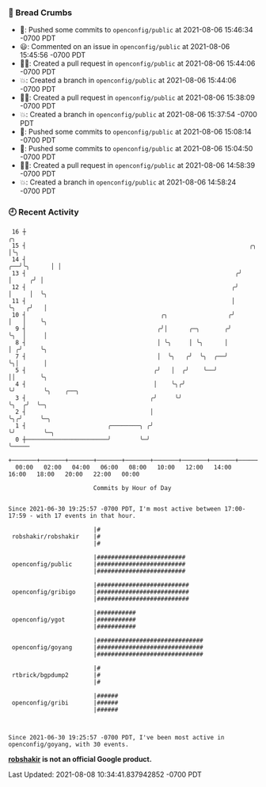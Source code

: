 ### 🍞 Bread Crumbs

 * 🚢: Pushed some commits to `openconfig/public` at 2021-08-06 15:46:34 -0700 PDT
 * 😃: Commented on an issue in `openconfig/public` at 2021-08-06 15:45:56 -0700 PDT
 * ✍🏼: Created a pull request in `openconfig/public` at 2021-08-06 15:44:06 -0700 PDT
 * 💥: Created a branch in `openconfig/public` at 2021-08-06 15:44:06 -0700 PDT
 * ✍🏼: Created a pull request in `openconfig/public` at 2021-08-06 15:38:09 -0700 PDT
 * 💥: Created a branch in `openconfig/public` at 2021-08-06 15:37:54 -0700 PDT
 * 🚢: Pushed some commits to `openconfig/public` at 2021-08-06 15:08:14 -0700 PDT
 * 🚢: Pushed some commits to `openconfig/public` at 2021-08-06 15:04:50 -0700 PDT
 * ✍🏼: Created a pull request in `openconfig/public` at 2021-08-06 14:58:39 -0700 PDT
 * 💥: Created a branch in `openconfig/public` at 2021-08-06 14:58:24 -0700 PDT

### 🕘 Recent Activity
```
 16 ┼                                                                        ╭╮
 15 ┤                                                               ╭╮       │╰╮
 14 ┤                                                            ╭──╯╰╮      │ │
 13 ┤                                                           ╭╯    │     ╭╯ │
 12 ┤                                                          ╭╯     │     │  ╰╮
 11 ┤                                                          │      ╰╮   ╭╯   │
 10 ┤                                      ╭╮                 ╭╯       │   │    ╰╮
  9 ┤                                     ╭╯│      ╭─╮       ╭╯        ╰╮  │     │
  8 ┤                                     │ ╰╮     │ ╰╮      │          │ ╭╯     ╰╮
  7 ┤                                     │  ╰╮   ╭╯  ╰╮  ╭──╯          ╰╮│       │
  5 ┤                                    ╭╯   │  ╭╯    ╰──╯              ││       ╰╮
  4 ┤                                    │    ╰╮╭╯                       ╰╯        ╰╮    ╭──╮
  3 ┤                                   ╭╯     ╰╯                                   ╰╮  ╭╯  ╰─╮
  2 ┤                                   │                                            ╰╮╭╯     ╰─╮
  1 ┤                       ╭────────╮ ╭╯                                             ╰╯        ╰─╮
  0 ┼───────────────────────╯        ╰─╯                                                          ╰─────
    +───────+───────+───────+───────+───────+───────+───────+───────+───────+───────+───────+───────+────
  00:00   02:00   04:00   06:00   08:00   10:00   12:00   14:00   16:00   18:00   20:00   22:00   00:00   

						Commits by Hour of Day


Since 2021-06-30 19:25:57 -0700 PDT, I'm most active between 17:00-17:59 - with 17 events in that hour.

```



```
                        |#
 robshakir/robshakir    |#
                        |#

                        |#########################
 openconfig/public      |#########################
                        |#########################

                        |##########################
 openconfig/gribigo     |##########################
                        |##########################

                        |###########
 openconfig/ygot        |###########
                        |###########

                        |##############################
 openconfig/goyang      |##############################
                        |##############################

                        |#
 rtbrick/bgpdump2       |#
                        |#

                        |######
 openconfig/gribi       |######
                        |######



Since 2021-06-30 19:25:57 -0700 PDT, I've been most active in openconfig/goyang, with 30 events.

```
**[robshakir](mailto:robjs@google.com) is not an official Google product.**  


Last Updated: 2021-08-08 10:34:41.837942852 -0700 PDT
